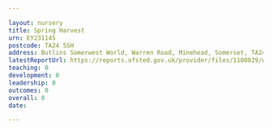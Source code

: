 ```yaml
---

layout: nursery
title: Spring Harvest
urn: EY231145
postcode: TA24 5SH
address: Butlins Somerwest World, Warren Road, Minehead, Somerset, TA24 5SH
latestReportUrl: https://reports.ofsted.gov.uk/provider/files/1180829/urn/EY231145.pdf
teaching: 0
development: 0
leadership: 0
outcomes: 0
overall: 0
date: 

---
```

